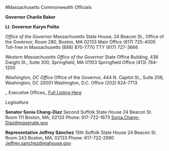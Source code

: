#Massachusetts Commonwealth Officials

**Governor Charlie Baker**

**Lt. Governor Karyn Polito**

_Office of the Governor_
Massachusetts State House, 24 Beacon St., Office of the Governor, Room 280, Boston, MA 02133
Main Office (617) 725-4005
Toll-free in Massachusetts (888) 870-7770
TTY (617) 727-3666

_Western Massachusetts Office of the Governor_
State Office Building, 436 Dwight St., Suite 300, Springfield, MA 01103
Springfield Office (413) 784-1200

_Washington, DC Office_
Office of the Governor, 444 N. Capitol St., Suite 208, Washington, DC 20001
Washington, D.C. Office (202) 624-7713

_ Executive Offices_
[Full Listing Here](https://www.mass.gov/topics/executive-branch)

_Legisalture_
 
**Senator Sonia Chang-Diaz**
Second Suffolk
State House
24 Beacon St. 
Room 111
Boston, MA, 02133
Phone: 617-722-1673
Sonia.Chang-Diaz@masenate.gov

**Representative Jeffrey Sánchez**
15th Suffolk
State House
24 Beacon St. 
Room 243
Boston, MA, 02133
Phone: 617-722-2990
Jeffrey.sanchez@mahouse.gov